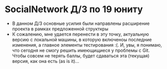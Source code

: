 # SocialNetwork Д/З по 19 юниту
- В данном Д/З основные усилия были направлены расширение проекта в рамках предложенной структкры 
- К сожалению, мне удается перенести в эту точку, актуальную версию с локальной машины, в которую включеноы последние изменения, а главное элементы тестирования :(. И, увы, я понимаю, что сегодня не смогу решить имеющищиеся у проблемы с Git. Чтобы совсем не терять баллы, будет сдаваться эта (текущая) версия, как она есть (as is it)...
